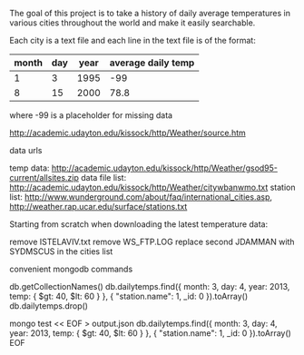
The goal of this project is to take a history of daily average temperatures in various cities throughout the world
and make it easily searchable.

Each city is a text file and each line in the text file is of the format:

month | day | year | average daily temp |
------|-----|------|--------------------|
1     | 3   | 1995 | -99                |
8     | 15  | 2000 | 78.8               |

where -99 is a placeholder for missing data

http://academic.udayton.edu/kissock/http/Weather/source.htm


data urls

temp data: http://academic.udayton.edu/kissock/http/Weather/gsod95-current/allsites.zip
data file list: http://academic.udayton.edu/kissock/http/Weather/citywbanwmo.txt
station list: http://www.wunderground.com/about/faq/international_cities.asp, http://weather.rap.ucar.edu/surface/stations.txt

Starting from scratch when downloading the latest temperature data:

remove ISTELAVIV.txt
remove WS_FTP.LOG
replace second JDAMMAN with SYDMSCUS in the cities list

convenient mongodb commands

db.getCollectionNames()
db.dailytemps.find({ month: 3, day: 4, year: 2013, temp: { $gt: 40, $lt: 60 } }, { "station.name": 1, _id: 0 }).toArray()
db.dailytemps.drop()

mongo test << EOF > output.json
db.dailytemps.find({ month: 3, day: 4, year: 2013, temp: { \$gt: 40, \$lt: 60 } }, { "station.name": 1, _id: 0 }).toArray()
EOF